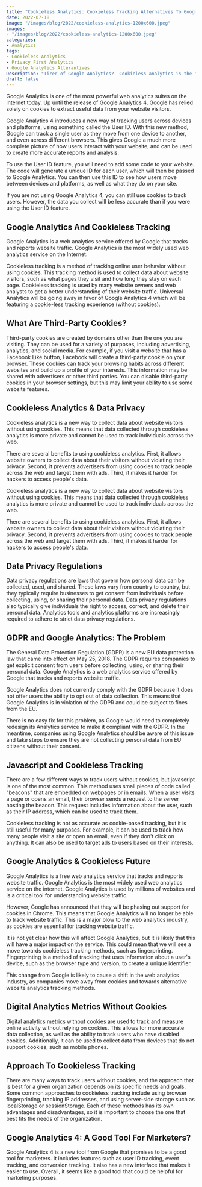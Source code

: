 ```yaml
---
title: "Cookieless Analytics: Cookieless Tracking Alternatives To Google Analytics"
date: 2022-07-18
image: "/images/blog/2022/cookieless-analytics-1200x600.jpeg"
images:
- "/images/blog/2022/cookieless-analytics-1200x600.jpeg"
categories:
- Analytics
tags:
- Cookieless Analytics
- Privacy First Analytics
- Google Analytics Alterantives
Description: "Tired of Google Analytics?  Cookieless analytics is the future.  Add analytics to your privacy-centric marketing environment now!"
draft: false
---
```


Google Analytics is one of the most powerful web analytics suites on the internet today. Up until the release of Google Analytics 4, Google has relied solely on cookies to extract useful data from your website visitors.

Google Analytics 4 introduces a new way of tracking users across devices and platforms, using something called the User ID. With this new method, Google can track a single user as they move from one device to another, and even across different browsers. This gives Google a much more complete picture of how users interact with your website, and can be used to create more accurate reports and analysis.

To use the User ID feature, you will need to add some code to your website. The code will generate a unique ID for each user, which will then be passed to Google Analytics. You can then use this ID to see how users move between devices and platforms, as well as what they do on your site.

If you are not using Google Analytics 4, you can still use cookies to track users. However, the data you collect will be less accurate than if you were using the User ID feature.

## Google Analytics And Cookieless Tracking

Google Analytics is a web analytics service offered by Google that tracks and reports website traffic. Google Analytics is the most widely used web analytics service on the Internet.

Cookieless tracking is a method of tracking online user behavior without using cookies. This tracking method is used to collect data about website visitors, such as what pages they visit and how long they stay on each page. Cookieless tracking is used by many website owners and web analysts to get a better understanding of their website traffic. Universal Analytics will be going away in favor of Google Analytics 4 which will be featuring a cookie-less tracking experience (without cookies).


## What Are Third-Party Cookies?

Third-party cookies are created by domains other than the one you are visiting. They can be used for a variety of purposes, including advertising, analytics, and social media. For example, if you visit a website that has a Facebook Like button, Facebook will create a third-party cookie on your browser. These cookies can track your browsing habits across different websites and build up a profile of your interests. This information may be shared with advertisers or other third parties. You can disable third-party cookies in your browser settings, but this may limit your ability to use some website features.

## Cookieless Analytics & Data Privacy

Cookieless analytics is a new way to collect data about website visitors without using cookies. This means that data collected through cookieless analytics is more private and cannot be used to track individuals across the web.

There are several benefits to using cookieless analytics. First, it allows website owners to collect data about their visitors without violating their privacy. Second, it prevents advertisers from using cookies to track people across the web and target them with ads. Third, it makes it harder for hackers to access people's data.

Cookieless analytics is a new way to collect data about website visitors without using cookies. This means that data collected through cookieless analytics is more private and cannot be used to track individuals across the web.

There are several benefits to using cookieless analytics. First, it allows website owners to collect data about their visitors without violating their privacy. Second, it prevents advertisers from using cookies to track people across the web and target them with ads. Third, it makes it harder for hackers to access people's data.

## Data Privacy Regulations

Data privacy regulations are laws that govern how personal data can be collected, used, and shared. These laws vary from country to country, but they typically require businesses to get consent from individuals before collecting, using, or sharing their personal data. Data privacy regulations also typically give individuals the right to access, correct, and delete their personal data. Analytics tools and analytics platforms are increasingly required to adhere to strict data privacy regulations.

## GDPR and Google Analytics: The Problem

The General Data Protection Regulation (GDPR) is a new EU data protection law that came into effect on May 25, 2018. The GDPR requires companies to get explicit consent from users before collecting, using, or sharing their personal data. Google Analytics is a web analytics service offered by Google that tracks and reports website traffic.

Google Analytics does not currently comply with the GDPR because it does not offer users the ability to opt out of data collection. This means that Google Analytics is in violation of the GDPR and could be subject to fines from the EU.


There is no easy fix for this problem, as Google would need to completely redesign its Analytics service to make it compliant with the GDPR. In the meantime, companies using Google Analytics should be aware of this issue and take steps to ensure they are not collecting personal data from EU citizens without their consent.

## Javascript and Cookieless Tracking

There are a few different ways to track users without cookies, but javascript is one of the most common. This method uses small pieces of code called "beacons" that are embedded on webpages or in emails. When a user visits a page or opens an email, their browser sends a request to the server hosting the beacon. This request includes information about the user, such as their IP address, which can be used to track them.

Cookieless tracking is not as accurate as cookie-based tracking, but it is still useful for many purposes. For example, it can be used to track how many people visit a site or open an email, even if they don't click on anything. It can also be used to target ads to users based on their interests.

## Google Analytics & Cookieless Future

Google Analytics is a free web analytics service that tracks and reports website traffic. Google Analytics is the most widely used web analytics service on the internet. Google Analytics is used by millions of websites and is a critical tool for understanding website traffic.

However, Google has announced that they will be phasing out support for cookies in Chrome. This means that Google Analytics will no longer be able to track website traffic. This is a major blow to the web analytics industry, as cookies are essential for tracking website traffic.

It is not yet clear how this will affect Google Analytics, but it is likely that this will have a major impact on the service. This could mean that we will see a move towards cookieless tracking methods, such as fingerprinting. Fingerprinting is a method of tracking that uses information about a user's device, such as the browser type and version, to create a unique identifier.

This change from Google is likely to cause a shift in the web analytics industry, as companies move away from cookies and towards alternative website analytics tracking methods.

## Digital Analytics Metrics Without Cookies

Digital analytics metrics without cookies are used to track and measure online activity without relying on cookies. This allows for more accurate data collection, as well as the ability to track users who have disabled cookies. Additionally, it can be used to collect data from devices that do not support cookies, such as mobile phones.

## Approach To Cookieless Tracking

There are many ways to track users without cookies, and the approach that is best for a given organization depends on its specific needs and goals. Some common approaches to cookieless tracking include using browser fingerprinting, tracking IP addresses, and using server-side storage such as localStorage or sessionStorage. Each of these methods has its own advantages and disadvantages, so it is important to choose the one that best fits the needs of the organization.

## Google Analytics 4: A Good Tool For Marketers?

Google Analytics 4 is a new tool from Google that promises to be a good tool for marketers. It includes features such as user ID tracking, event tracking, and conversion tracking. It also has a new interface that makes it easier to use. Overall, it seems like a good tool that could be helpful for marketing purposes.